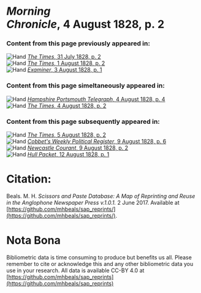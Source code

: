 # *Morning Chronicle*, 4 August 1828, p. 2  
  
### Content from this page previously appeared in:  
![Hand](http://scissorsandpaste.net/wp-content/uploads/2017/06/smallhandpointer.png) [*The Times*, 31 July 1828, p. 2](https://mhbeals.github.io/sap_html/The-Times/The-Times-31-July-1828-p-2)  
![Hand](http://scissorsandpaste.net/wp-content/uploads/2017/06/smallhandpointer.png) [*The Times*, 1 August 1828, p. 2](https://mhbeals.github.io/sap_html/The-Times/The-Times-1-August-1828-p-2)  
![Hand](http://scissorsandpaste.net/wp-content/uploads/2017/06/smallhandpointer.png) [*Examiner*, 3 August 1828, p. 1](https://mhbeals.github.io/sap_html/Examiner/Examiner-3-August-1828-p-1)  
  
### Content from this page simeltaneously appeared in:  
![Hand](http://scissorsandpaste.net/wp-content/uploads/2017/06/smallhandpointer.png) [*Hampshire Portsmouth Telegraph*, 4 August 1828, p. 4](https://mhbeals.github.io/sap_html/Hampshire-Portsmouth-Telegraph/Hampshire-Portsmouth-Telegraph-4-August-1828-p-4)  
![Hand](http://scissorsandpaste.net/wp-content/uploads/2017/06/smallhandpointer.png) [*The Times*, 4 August 1828, p. 2](https://mhbeals.github.io/sap_html/The-Times/The-Times-4-August-1828-p-2)  
  
### Content from this page subsequently appeared in:  
![Hand](http://scissorsandpaste.net/wp-content/uploads/2017/06/smallhandpointer.png) [*The Times*, 5 August 1828, p. 2](https://mhbeals.github.io/sap_html/The-Times/The-Times-5-August-1828-p-2)  
![Hand](http://scissorsandpaste.net/wp-content/uploads/2017/06/smallhandpointer.png) [*Cobbet's Weekly Political Register*, 9 August 1828, p. 6](https://mhbeals.github.io/sap_html/Cobbet's-Weekly-Political-Register/Cobbet's-Weekly-Political-Register-9-August-1828-p-6)  
![Hand](http://scissorsandpaste.net/wp-content/uploads/2017/06/smallhandpointer.png) [*Newcastle Courant*, 9 August 1828, p. 2](https://mhbeals.github.io/sap_html/Newcastle-Courant/Newcastle-Courant-9-August-1828-p-2)  
![Hand](http://scissorsandpaste.net/wp-content/uploads/2017/06/smallhandpointer.png) [*Hull Packet*, 12 August 1828, p. 1](https://mhbeals.github.io/sap_html/Hull-Packet/Hull-Packet-12-August-1828-p-1)  


# Citation: 

Beals. M. H. *Scissors and Paste Database: A Map of Reprinting and Reuse in the Anglophone Newspaper Press v.1.0.1.* 2 June 2017. Available at [https://github.com/mhbeals/sap_reprints/](https://github.com/mhbeals/sap_reprints/). 

# Nota Bona

Bibliometric data is time consuming to produce but benefits us all. Please remember to cite or acknowledge this and any other bibliometric data you use in your research. All data is available CC-BY 4.0 at [https://github.com/mhbeals/sap_reprints](https://github.com/mhbeals/sap_reprints)